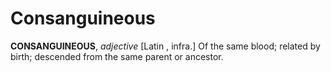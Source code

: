 # Consanguineous

**CONSANGUINEOUS**, _adjective_ \[Latin , infra.\] Of the same blood; related by birth; descended from the same parent or ancestor.